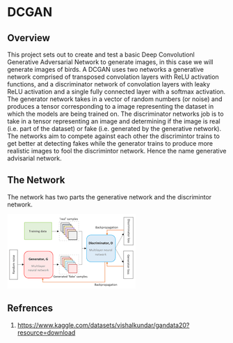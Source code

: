 # DCGAN 

## Overview
This project sets out to create and test a basic Deep Convolutionl Generative Adversarial Network to generate images, in this case we will generate images of birds. A DCGAN uses two networks a generative network comprised of transposed convolation layers with ReLU activation functions, and a discriminator network of convolation layers with leaky ReLU activation and a single fully connected layer with a softmax activation. The generator network takes in a vector of random numbers (or noise) and produces a tensor corresponding to a image representing the dataset in which the models are being trained on. The discriminator networks job is to take in a tensor representing an image and determining if the image is real (i.e. part of the dataset) or fake (i.e. generated by the generative network). The networks aim to compete against each other the discrimintor trains to get better at detecting fakes while the generator trains to produce more realistic images to fool the discrimintor network. Hence the name generative advisarial network.

## The Network 
The network has two parts the generative network and the discrimintor network.

![GAN_arcitecture](https://github.com/DarkFalcon626/GAN/blob/main/Images/GAN_arcitecture.png "The GAN Arcitecture")

## Refrences
1. https://www.kaggle.com/datasets/vishalkundar/gandata20?resource=download
